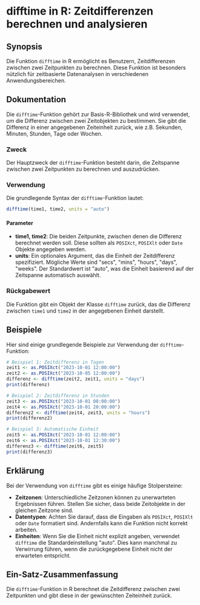 <!--
Meta Description: # difftime in R: Zeitdifferenzen berechnen und analysieren ## Synopsis Die Funktion `difftime` in R ermöglicht es Benutzern, Zeitdifferenzen zwischen ...
Meta Keywords: die, difftime, der, funktion, posixct
-->

# difftime in R: Zeitdifferenzen berechnen und analysieren

## Synopsis
Die Funktion `difftime` in R ermöglicht es Benutzern, Zeitdifferenzen zwischen zwei Zeitpunkten zu berechnen. Diese Funktion ist besonders nützlich für zeitbasierte Datenanalysen in verschiedenen Anwendungsbereichen.

## Dokumentation
Die `difftime`-Funktion gehört zur Basis-R-Bibliothek und wird verwendet, um die Differenz zwischen zwei Zeitobjekten zu bestimmen. Sie gibt die Differenz in einer angegebenen Zeiteinheit zurück, wie z.B. Sekunden, Minuten, Stunden, Tage oder Wochen.

### Zweck
Der Hauptzweck der `difftime`-Funktion besteht darin, die Zeitspanne zwischen zwei Zeitpunkten zu berechnen und auszudrücken.

### Verwendung
Die grundlegende Syntax der `difftime`-Funktion lautet:

```R
difftime(time1, time2, units = "auto")
```

#### Parameter
- **time1, time2**: Die beiden Zeitpunkte, zwischen denen die Differenz berechnet werden soll. Diese sollten als `POSIXct`, `POSIXlt` oder `Date` Objekte angegeben werden.
- **units**: Ein optionales Argument, das die Einheit der Zeitdifferenz spezifiziert. Mögliche Werte sind "secs", "mins", "hours", "days", "weeks". Der Standardwert ist "auto", was die Einheit basierend auf der Zeitspanne automatisch auswählt.

### Rückgabewert
Die Funktion gibt ein Objekt der Klasse `difftime` zurück, das die Differenz zwischen `time1` und `time2` in der angegebenen Einheit darstellt.

## Beispiele
Hier sind einige grundlegende Beispiele zur Verwendung der `difftime`-Funktion:

```R
# Beispiel 1: Zeitdifferenz in Tagen
zeit1 <- as.POSIXct("2023-10-01 12:00:00")
zeit2 <- as.POSIXct("2023-10-05 12:00:00")
differenz <- difftime(zeit2, zeit1, units = "days")
print(differenz)

# Beispiel 2: Zeitdifferenz in Stunden
zeit3 <- as.POSIXct("2023-10-01 08:00:00")
zeit4 <- as.POSIXct("2023-10-01 20:00:00")
differenz2 <- difftime(zeit4, zeit3, units = "hours")
print(differenz2)

# Beispiel 3: Automatische Einheit
zeit5 <- as.POSIXct("2023-10-01 12:00:00")
zeit6 <- as.POSIXct("2023-10-01 12:30:00")
differenz3 <- difftime(zeit6, zeit5)
print(differenz3)
```

## Erklärung
Bei der Verwendung von `difftime` gibt es einige häufige Stolpersteine:

- **Zeitzonen**: Unterschiedliche Zeitzonen können zu unerwarteten Ergebnissen führen. Stellen Sie sicher, dass beide Zeitobjekte in der gleichen Zeitzone sind.
- **Datentypen**: Achten Sie darauf, dass die Eingaben als `POSIXct`, `POSIXlt` oder `Date` formatiert sind. Andernfalls kann die Funktion nicht korrekt arbeiten.
- **Einheiten**: Wenn Sie die Einheit nicht explizit angeben, verwendet `difftime` die Standardeinstellung "auto". Dies kann manchmal zu Verwirrung führen, wenn die zurückgegebene Einheit nicht der erwarteten entspricht.

## Ein-Satz-Zusammenfassung
Die `difftime`-Funktion in R berechnet die Zeitdifferenz zwischen zwei Zeitpunkten und gibt diese in der gewünschten Zeiteinheit zurück.